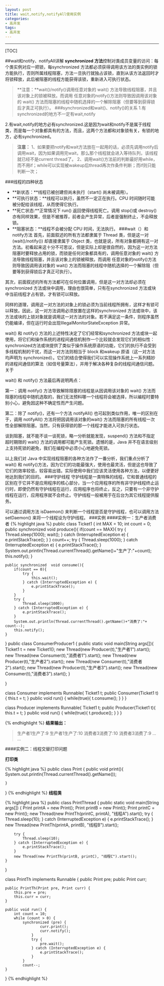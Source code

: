 ```yaml
---
layout: post
title: wait,notify,notifyAll使用实例
categories:
- 高并发
tags:
- 高并发
---
```

-------------------


[TOC]

##wait和notify、notifyAll详解
**synchronized 方法**控制对类成员变量的访问：每个类实例对应一把锁，每synchronized 方法都必须获得调用该方法的类实例的锁方能执行，否则所属线程阻塞，方法一旦执行就独占该锁，直到从该方法返回时才将锁释放，此后被阻塞的线程方能获得该锁，重新进入可执行状态。
>**注意：**wait()/notify()调用任意对象的 wait() 方法导致线程阻塞，并且该对象上的锁被释放。而调用 任意对象的notify()方法则导致因调用该对象的 wait() 方法而阻塞的线程中随机选择的一个解除阻塞（但要等到获得锁后才真正可执行）。
###synchronized和wait()、notify()的关系
1.有synchronized的地方不一定有wait,notify

2.有wait,notify的地方必有synchronized.这是因为wait和notify不是属于线程类，而是每一个对象都具有的方法，而且，这两个方法都和对象锁有关，有锁的地方，必有synchronized。
>**注意：**
>1、如果要把notify和wait方法放在一起用的话，必须先调用notify后调用wait，因为如果调用完wait，那么那个线程就会进入等待队列，该线程就已经不是current thread了。
>2、调用wait()方法前的判断最好用while，而不用if；while可以实现被wakeup后thread再次作条件判断；而if则只能判断一次；

###线程的四种状态
-  **新状态：**线程已被创建但尚未执行（start() 尚未被调用）。
-  **可执行状态：**线程可以执行，虽然不一定正在执行。CPU 时间随时可能被分配给该线程，从而使得它执行。
-  **死亡状态:**正常情况下 run() 返回使得线程死亡。调用 stop()或 destroy() 亦有同样效果，但是不被推荐，前者会产生异常，后者是强制终止，不会释放锁。
- **阻塞状态：**线程不会被分配 CPU 时间，无法执行。
###wait（）和notify方法
首先，前面叙述的所有方法都隶属于 Thread 类，但是这一对 (wait()/notify()) 却直接隶属于 Object 类，也就是说，所有对象都拥有这一对方法。初看起来这十分不可思议，但是实际上却是很自然的，因为这一对方法阻塞时要释放占用的锁，而锁是任何对象都具有的，调用任意对象的 wait() 方法导致线程阻塞，并且该对象上的锁被释放。而调用 任意对象的notify()方法则导致因调用该对象的 wait() 方法而阻塞的线程中随机选择的一个解除阻（但要等到获得锁后才真正可执行）。

其次，前面叙述的所有方法都可在任何位置调用，但是这一对方法却必须在 synchronized 方法或块中调用，理由也很简单，只有在synchronized 方法或块中当前线程才占有锁，才有锁可以释放。

同样的道理，调用这一对方法的对象上的锁必须为当前线程所拥有，这样才有锁可以释放。因此，这一对方法调用必须放置在这样的synchronized 方法或块中，该方法或块的上锁对象就是调用这一对方法的对象。若不满足这一条件，则程序虽然仍能编译，但在运行时会出现IllegalMonitorStateException 异常。

wait() 和 notify() 方法的上述特性决定了它们经常和synchronized 方法或块一起使用，将它们和操作系统的进程间通信机制作一个比较就会发现它们的相似性：synchronized方法或块提供了类似于操作系统原语的功能，它们的执行不会受到多线程机制的干扰，而这一对方法则相当于 block 和wakeup 原语（这一对方法均声明为 synchronized）。它们的结合使得我们可以实现操作系统上一系列精妙的进程间通信的算法（如信号量算法），并用于解决各种复杂的线程间通信问题。关于

wait() 和 notify() 方法最后再说明两点：

第一：调用 notify() 方法导致解除阻塞的线程是从因调用该对象的 wait() 方法而阻塞的线程中随机选取的，我们无法预料哪一个线程将会被选择，所以编程时要特别小心，避免因这种不确定性而产生问题。

第二：除了 notify()，还有一个方法 notifyAll() 也可起到类似作用，唯一的区别在于，调用 notifyAll() 方法将把因调用该对象的wait() 方法而阻塞的所有线程一次性全部解除阻塞。当然，只有获得锁的那一个线程才能进入可执行状态。

谈到阻塞，就不能不谈一谈死锁，略一分析就能发现，suspend() 方法和不指定超时期限的 wait() 方法的调用都可能产生死锁。遗憾的是，Java 并不在语言级别上支持死锁的避免，我们在编程中必须小心地避免死锁。

以上我们对 Java 中实现线程阻塞的各种方法作了一番分析，我们重点分析了 wait() 和 notify()方法，因为它们的功能最强大，使用也最灵活，但是这也导致了它们的效率较低，较容易出错。实际使用中我们应该灵活使用各种方法，以便更好地达到我们的目的。
###守护线程
守护线程是一类特殊的线程，它和普通线程的区别在于它并不是应用程序的核心部分，当一个应用程序的所有非守护线程终止运行时，即使仍然有守护线程在运行，应用程序也将终止，反之，只要有一个非守护线程在运行，应用程序就不会终止。守护线程一般被用于在后台为其它线程提供服务。

可以通过调用方法 isDaemon() 来判断一个线程是否是守护线程，也可以调用方法 setDaemon() 来将一个线程设为守护线程。
###实例
####实例一：生产者消费者
{% highlight java %}
public class Ticket1 {
    int MAX = 10;
    int count = 0;
    public synchronized  void produce(){
        if(count == MAX){
            try {
                Thread.sleep(1000);
                wait();
            } catch (InterruptedException e) {
                e.printStackTrace();
            }
        }
        count++;
        try {
            Thread.sleep(1000);
        } catch (InterruptedException e) {
            e.printStackTrace();
        }
        System.out.println(Thread.currentThread().getName()+"生产了:"+count);
        this.notify();
    }

    public synchronized  void consume(){
        if(count == 0){
            try {
                this.wait();
            } catch (InterruptedException e) {
                e.printStackTrace();
            }
        }
        try {
            Thread.sleep(1000);
        } catch (InterruptedException e) {
            e.printStackTrace();
        }
        System.out.println(Thread.currentThread().getName()+"消费了:"+ count--);
        this.notify();
    }

}
public class ConsumerProducer1 {
    public static void main(String args[]){
            Ticket1 t = new Ticket1();
            new Thread(new Producer(t),"生产者1").start();
            new Thread(new Consumer(t),"消费者1").start();
            new Thread(new Producer(t),"生产者2").start();
            new Thread(new Consumer(t),"消费者2").start();
            new Thread(new Producer(t),"生产者3").start();
            new Thread(new Consumer(t),"消费者3").start();
    }

}

class Consumer implements  Runnable{
    Ticket1 t;
    public Consumer(Ticket1 t){
        this.t = t;
    }
    public void run() {
        while(true){
            t.consume();
        }
    }
}

class Producer implements Runnable{
    Ticket1 t;
    public Producer(Ticket1 t){
        this.t = t;
    }
    public void run() {
       while(true){
            t.produce();
        }
    }
}

{% endhighlight %}
**结果输出：**
>生产者1生产了:9
生产者1生产了:10
消费者3消费了:10
消费者3消费了:9
...
...

####实例二：线程交替打印问题

**打印类**

{% highlight java %}
public class Print {
    public void print(){
           System.out.println(Thread.currentThread().getName());

    }
}
{% endhighlight %}
**线程类**

{% highlight java %}
public class PrintThread {
    public static void main(String args[]) {
        Print printA = new Print();
        Print printB = new Print();
        Print printC = new Print();
        new Thread(new PrintTh(printC, printA), "线程A").start();
        try {
            Thread.sleep(10);
        } catch (InterruptedException e) {
            e.printStackTrace();
        }
        new Thread(new PrintTh(printA, printB), "线程B").start();

        try {
            Thread.sleep(10);
        } catch (InterruptedException e) {
            e.printStackTrace();
        }
        new Thread(new PrintTh(printB, printC), "线程C").start();
    }
}

class PrintTh implements Runnable {
    public Print pre;
    public Print curr;

    public PrintTh(Print pre, Print curr) {
        this.pre = pre;
        this.curr = curr;
    }

    public void run() {
        int count = 10;
        while (count > 0) {
            synchronized (pre) {
                    curr.print();
                    curr.notify();
                }
                try {
                    pre.wait();
                } catch (InterruptedException e) {
                    e.printStackTrace();
                }
            }
            count--;
    }
}
{% endhighlight %}

